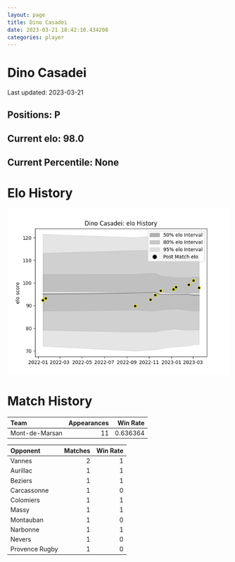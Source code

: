 ```yaml
---  
layout: page  
title: Dino Casadei  
date: 2023-03-21 18:42:10.434208  
categories: player  
---
```

# Dino Casadei


Last updated: 2023-03-21
## Positions: P

## Current elo: 98.0

## Current Percentile: None

# Elo History


![elo history](history_DinoCasadei.png)
# Match History


| Team           |   Appearances |   Win Rate |
|:---------------|--------------:|-----------:|
| Mont-de-Marsan |            11 |   0.636364 |

| Opponent       |   Matches |   Win Rate |
|:---------------|----------:|-----------:|
| Vannes         |         2 |          1 |
| Aurillac       |         1 |          1 |
| Beziers        |         1 |          1 |
| Carcassonne    |         1 |          0 |
| Colomiers      |         1 |          1 |
| Massy          |         1 |          1 |
| Montauban      |         1 |          0 |
| Narbonne       |         1 |          1 |
| Nevers         |         1 |          0 |
| Provence Rugby |         1 |          0 |